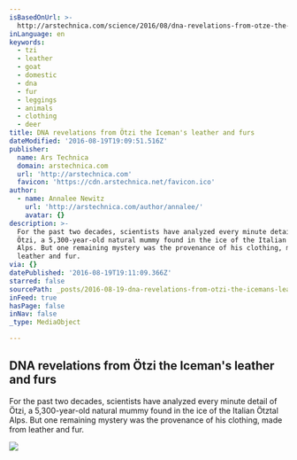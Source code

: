 ```yaml
---
isBasedOnUrl: >-
  http://arstechnica.com/science/2016/08/dna-revelations-from-otze-the-icemans-leather-and-furs/
inLanguage: en
keywords:
  - tzi
  - leather
  - goat
  - domestic
  - dna
  - fur
  - leggings
  - animals
  - clothing
  - deer
title: DNA revelations from Ötzi the Iceman's leather and furs
dateModified: '2016-08-19T19:09:51.516Z'
publisher:
  name: Ars Technica
  domain: arstechnica.com
  url: 'http://arstechnica.com'
  favicon: 'https://cdn.arstechnica.net/favicon.ico'
author:
  - name: Annalee Newitz
    url: 'http://arstechnica.com/author/annalee/'
    avatar: {}
description: >-
  For the past two decades, scientists have analyzed every minute detail of
  Ötzi, a 5,300-year-old natural mummy found in the ice of the Italian Ötztal
  Alps. But one remaining mystery was the provenance of his clothing, made from
  leather and fur.
via: {}
datePublished: '2016-08-19T19:11:09.366Z'
starred: false
sourcePath: _posts/2016-08-19-dna-revelations-from-otzi-the-icemans-leather-and-furs.md
inFeed: true
hasPage: false
inNav: false
_type: MediaObject

---
```

<article style=""><h1>DNA revelations from Ötzi the Iceman's leather and furs</h1><p>For the past two decades, scientists have analyzed every minute detail of Ötzi, a 5,300-year-old natural mummy found in the ice of the Italian Ötztal Alps. But one remaining mystery was the provenance of his clothing, made from leather and fur.</p><img src="http://cdn.arstechnica.net/wp-content/uploads/2016/08/Picture1-1024x683-640x427.png" /></article>